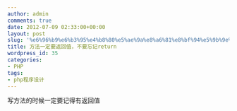 ```yaml
---
author: admin
comments: true
date: 2012-07-09 02:33:00+00:00
layout: post
slug: '%e6%96%b9%e6%b3%95%e4%b8%80%e5%ae%9a%e8%a6%81%e8%bf%94%e5%9b%9e%e5%80%bc%ef%bc%8c%e4%b8%8d%e8%a6%81%e5%bf%98%e8%ae%b0return'
title: 方法一定要返回值，不要忘记return
wordpress_id: 35
categories:
- PHP
tags:
- php程序设计
---
```




写方法的时候一定要记得有返回值


